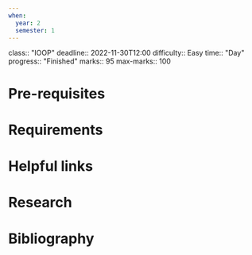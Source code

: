 ```yaml
---
when:
  year: 2
  semester: 1
---
```


class:: "IOOP"
deadline:: 2022-11-30T12:00
difficulty:: Easy
time:: "Day"
progress:: "Finished"
marks:: 95
max-marks:: 100

# Pre-requisites

# Requirements

# Helpful links

# Research

# Bibliography
